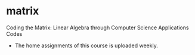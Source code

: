 # matrix
Coding the Matrix: Linear Algebra through Computer Science Applications Codes

- The home assignments of this course is uploaded weekly.
